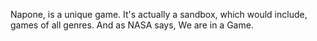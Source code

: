 Napone, is a unique game. It's actually a sandbox, which would include, games of all genres. And as NASA says, We are in a Game.